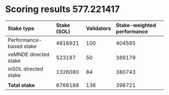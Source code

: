 # Scoring results 577.221417

| Stake type              | Stake (SOL) | Validators | Stake-weighted performance |
|:------------------------|:------------|:-----------|:---------------------------|
| Performance-based stake | 4916921     | 100        | 404585                     |
| veMNDE directed stake   | 523187      | 50         | 389179                     |
| mSOL directed stake     | 1326080     | 84         | 380743                     |
|                         |             |            |                            |
| **Total stake**         | 6766188     | 136        | 398721                     |
